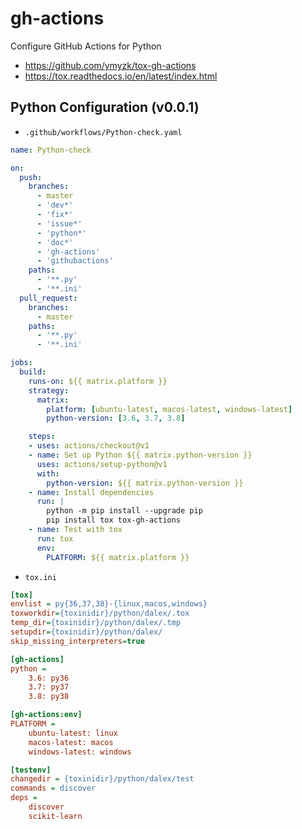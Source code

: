 # gh-actions

Configure GitHub Actions for Python

- https://github.com/ymyzk/tox-gh-actions
- https://tox.readthedocs.io/en/latest/index.html

## Python Configuration (v0.0.1)

- `.github/workflows/Python-check.yaml`

```yml
name: Python-check

on:
  push:
    branches:
      - master
      - 'dev*'
      - 'fix*'
      - 'issue*'
      - 'python*'
      - 'doc*'
      - 'gh-actions'
      - 'githubactions'
    paths:
      - '**.py'
      - '**.ini'
  pull_request:
    branches:
      - master
    paths:
      - '**.py'
      - '**.ini'

jobs:
  build:
    runs-on: ${{ matrix.platform }}
    strategy:
      matrix:
        platform: [ubuntu-latest, macos-latest, windows-latest]
        python-version: [3.6, 3.7, 3.8]

    steps:
    - uses: actions/checkout@v1
    - name: Set up Python ${{ matrix.python-version }}
      uses: actions/setup-python@v1
      with:
        python-version: ${{ matrix.python-version }}
    - name: Install dependencies
      run: |
        python -m pip install --upgrade pip
        pip install tox tox-gh-actions
    - name: Test with tox
      run: tox
      env:
        PLATFORM: ${{ matrix.platform }}
```

- `tox.ini`

```ini
[tox]
envlist = py{36,37,38}-{linux,macos,windows}
toxworkdir={toxinidir}/python/dalex/.tox
temp_dir={toxinidir}/python/dalex/.tmp
setupdir={toxinidir}/python/dalex/
skip_missing_interpreters=true

[gh-actions]
python =
    3.6: py36
    3.7: py37
    3.8: py38

[gh-actions:env]
PLATFORM =
    ubuntu-latest: linux
    macos-latest: macos
    windows-latest: windows

[testenv]
changedir = {toxinidir}/python/dalex/test
commands = discover
deps =
    discover
    scikit-learn
```
